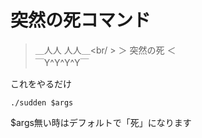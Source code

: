 突然の死コマンド
======================


> ＿人人 人人＿<br/ >
> ＞ 突然の死 ＜<br />
> ￣Y^Y^Y^Y￣<br />

これをやるだけ

    ./sudden $args

$args無い時はデフォルトで「死」になります

